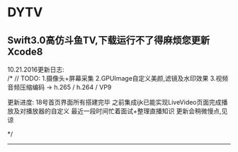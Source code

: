 # DYTV
Swift3.0高仿斗鱼TV,下载运行不了得麻烦您更新Xcode8
-----------------------------------------------------------  

10.21.2016更新日志:  
/*
  // TODO:
  1.摄像头+屏幕采集
  2.GPUImage自定义美颜,滤镜及水印效果
  3.视频音频压缩编码 -> h.265 / h.264 / VP9


  更新进度:
  18号首页界面所有搭建完毕
  之前集成ijk已能实现LiveVideo页面完成播放及对播放器的自定义
  最近一段时间忙着面试+整理直播知识
  更新会稍微慢点,见谅
    
*/

-----------------------------------------------------------
